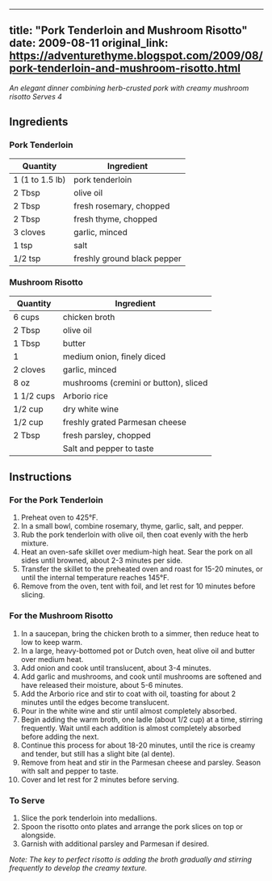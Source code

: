 <!-- filepath: /home/zacox/code/blogspot/adventurethyme/posts/2009-08-11-pork-tenderloin-and-mushroom-risotto-formatted.md -->
---
title: "Pork Tenderloin and Mushroom Risotto"
date: 2009-08-11
original_link: https://adventurethyme.blogspot.com/2009/08/pork-tenderloin-and-mushroom-risotto.html
---

_An elegant dinner combining herb-crusted pork with creamy mushroom risotto_
_Serves 4_

## Ingredients

### Pork Tenderloin
| Quantity | Ingredient |
| -------- | ---------- |
| 1 (1 to 1.5 lb) | pork tenderloin |
| 2 Tbsp | olive oil |
| 2 Tbsp | fresh rosemary, chopped |
| 2 Tbsp | fresh thyme, chopped |
| 3 cloves | garlic, minced |
| 1 tsp | salt |
| 1/2 tsp | freshly ground black pepper |

### Mushroom Risotto
| Quantity | Ingredient |
| -------- | ---------- |
| 6 cups | chicken broth |
| 2 Tbsp | olive oil |
| 1 Tbsp | butter |
| 1 | medium onion, finely diced |
| 2 cloves | garlic, minced |
| 8 oz | mushrooms (cremini or button), sliced |
| 1 1/2 cups | Arborio rice |
| 1/2 cup | dry white wine |
| 1/2 cup | freshly grated Parmesan cheese |
| 2 Tbsp | fresh parsley, chopped |
| | Salt and pepper to taste |

## Instructions

### For the Pork Tenderloin
1. Preheat oven to 425°F.
2. In a small bowl, combine rosemary, thyme, garlic, salt, and pepper.
3. Rub the pork tenderloin with olive oil, then coat evenly with the herb mixture.
4. Heat an oven-safe skillet over medium-high heat. Sear the pork on all sides until browned, about 2-3 minutes per side.
5. Transfer the skillet to the preheated oven and roast for 15-20 minutes, or until the internal temperature reaches 145°F.
6. Remove from the oven, tent with foil, and let rest for 10 minutes before slicing.

### For the Mushroom Risotto
1. In a saucepan, bring the chicken broth to a simmer, then reduce heat to low to keep warm.
2. In a large, heavy-bottomed pot or Dutch oven, heat olive oil and butter over medium heat.
3. Add onion and cook until translucent, about 3-4 minutes.
4. Add garlic and mushrooms, and cook until mushrooms are softened and have released their moisture, about 5-6 minutes.
5. Add the Arborio rice and stir to coat with oil, toasting for about 2 minutes until the edges become translucent.
6. Pour in the white wine and stir until almost completely absorbed.
7. Begin adding the warm broth, one ladle (about 1/2 cup) at a time, stirring frequently. Wait until each addition is almost completely absorbed before adding the next.
8. Continue this process for about 18-20 minutes, until the rice is creamy and tender, but still has a slight bite (al dente).
9. Remove from heat and stir in the Parmesan cheese and parsley. Season with salt and pepper to taste.
10. Cover and let rest for 2 minutes before serving.

### To Serve
1. Slice the pork tenderloin into medallions.
2. Spoon the risotto onto plates and arrange the pork slices on top or alongside.
3. Garnish with additional parsley and Parmesan if desired.

_Note: The key to perfect risotto is adding the broth gradually and stirring frequently to develop the creamy texture._
